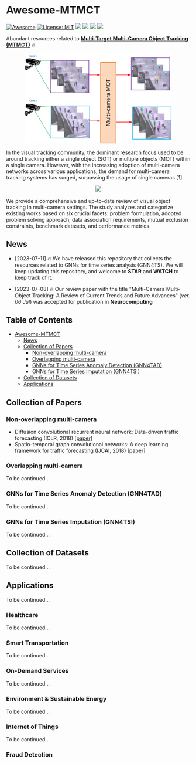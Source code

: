 # Awesome-MTMCT
[![Awesome](https://awesome.re/badge.svg)](https://github.com/hebrotem/Awesome-MTMCT)
[![License: MIT](https://img.shields.io/badge/License-MIT-green.svg)](https://opensource.org/licenses/MIT)
 ![](https://img.shields.io/github/last-commit/hebrotem/Awesome-MTMCT?color=green)
![](https://img.shields.io/github/stars/hebrotem/Awesome-MTMCT?color=yellow)
![](https://img.shields.io/github/forks/hebrotem/Awesome-MTMCT?color=lightblue)
![](https://img.shields.io/badge/PRs-Welcome-red)


Abundant resources related to [**Multi-Target Multi-Camera Object Tracking (MTMCT)**](https://papers.ssrn.com/sol3/papers.cfm?abstract_id=4353604) 🔥

<p align="center">
<img src="./assets/overlapping 2.png" width="400">
</p>

In the visual tracking community, the dominant research focus used to be around tracking either a single object (SOT) or multiple objects (MOT) within a single camera. However, with the increasing adoption of multi-camera networks across various applications, the demand for multi-camera tracking systems has surged, surpassing the usage of single cameras [1]. 

<p align="center">
<img src="./assets/overlapping 3.png" width="1200">
</p>

We provide a comprehensive and up-to-date review of visual object tracking in multi-camera settings. The study analyzes and categorize existing works based on six crucial facets: problem formulation, adopted problem solving approach, data association requirements, mutual exclusion constraints, benchmark datasets, and performance metrics.

## News
- [2023-07-11] 🔥 We have released this repository that collects the resources related to GNNs for time series analysis (GNN4TS). We will keep updating this repository, and welcome to **STAR** and **WATCH** to keep track of it.
 
- [2023-07-08] 🔥 Our review paper with the title "Multi-Camera Multi-Object Tracking: A Review of Current Trends and Future Advances" (*ver. 06 Jul*) was accepted for publication in **Neurocomputing** 

## Table of Contents
- [Awesome-MTMCT](#awesome-mtmct)
  - [News](#news)
  - [Collection of Papers](#collection-of-papers)
    - [Non-overlapping multi-camera](#non-overlapping-multi-camera)
    - [Overlapping multi-camera](#overlapping-multi-camera)
    - [GNNs for Time Series Anomaly Detection (GNN4TAD)](#gnns-for-time-series-anomaly-detection-gnn4tad)
    - [GNNs for Time Series Imputation (GNN4TSI)](#gnns-for-time-series-imputation-gnn4tsi)
  - [Collection of Datasets](#collection-of-datasets)
  - [Applications](#applications)

## Collection of Papers

### Non-overlapping multi-camera
- Diffusion convolutional recurrent neural network: Data-driven traffic forecasting (ICLR, 2018) [[paper]](https://arxiv.org/pdf/1707.01926.pdf)
- Spatio-temporal graph convolutional networks: A deep learning framework for traffic forecasting (IJCAI, 2018) [[paper]](https://arxiv.org/pdf/1709.04875.pdf)


###  Overlapping multi-camera
To be continued...

### GNNs for Time Series Anomaly Detection (GNN4TAD)
To be continued...

### GNNs for Time Series Imputation (GNN4TSI)
To be continued...

## Collection of Datasets
To be continued...

## Applications
To be continued...
### Healthcare
To be continued...

### Smart Transportation
To be continued...

### On-Demand Services
To be continued...

### Environment & Sustainable Energy
To be continued...

### Internet of Things
To be continued...

### Fraud Detection































































